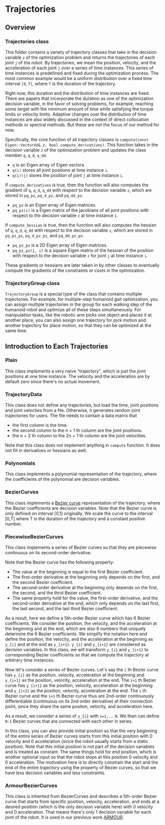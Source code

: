 # Trajectories

## Overview

### Trajectories class

This folder contains a variety of trajectory classes that take in the decision variable `z` of the optimization problem and returns the trajectories of each joint `j` of the robot.
By trajectories, we mean the position, velocity, and the acceleration of each joint `j` over a series of time instances.
This series of time instances is predefined and fixed during the optimization process.
The most common example would be a uniform distribution over a fixed time interval `[0,T]`, where `T` is the duration of the trajectory.

Right now, this duration and the distribution of time instances are fixed.
There are papers that incorporate the duration as one of the optimization decision variable, in the favor of solving problems, for example, reaching some target with the minimum amount of time while satisfying the torque limits or velocity limits.
Adaptive changes over the distribution of time instances are also widely discussed in the context of direct collocation methods or spectral methods.
But these are not the focus of our method for now.

Specifically, the core function of all trajectory classes is `compute(const Eigen::VectorXd& z, bool compute_derivatives)`.
This function takes in the decision variable `z` of the optimization problem and updates the class member `q`, `q_d`, `q_dd`.

 - `q` is an Eigen array of Eigen vectors.
 - `q(i)` stores all joint positions at time instance `i`.
 - `q(i)(j)` stores the position of joint `j` at time instance `i`.
 
 If `compute_derivatives` is true, then the function will also computes the gradient of `q`, `q_d`, `q_dd` with respect to the decision variable `z`, which are stored in `pq_pz`, `pq_d_pz`, and `pq_dd_pz`.

 - `pq_pz` is an Eigen array of Eigen matrices.
 - `pq_pz(i)` is a Eigen matrix of the jacobians of all joint positions with respect to the decision variable `z` at time instance `i`.

If `compute_hessian` is true, then the function will also computes the hessian of `q`, `q_d`, `q_dd` with respect to the decision variable `z`, which are stored in `pq_pz_pz`, `pq_d_pz_pz`, and `pq_dd_pz_pz`.
 - `pq_pz_pz` is a 2D Eigen array of Eigen matrices.
 - `pq_pz_pz(j, i)` is a square Eigen matrix of the hessian of the position with respect to the decision variable `z` for joint `j` at time instance `i`. 

These gradients or hessians are later taken in by other classes to eventually compute the gradients of the constraints or costs in the optimization.

### TrajectoryGroup class

`TrajectoryGroup` is a special type of the class that contains multiple trajectories.
For example, for multiple-step humanoid gait optimization, you can assign multiple trajectories in the group for each walking step of the humanoid robot and optimize all of these steps simultaneously.
For manipulation tasks, like the robotic arm picks one object and places it at another place, you can also assign one trajectory for pick motion and another trajectory for place motion, so that they can be optimized at the same time.

## Introduction to Each Trajectories

### Plain

This class implements a very naive "trajectory", which is just the joint positions at one time instance.
The velocity and the acceleration are by default zero since there's no actual movement.

### TrajectoryData

This class does not define any trajectories, but load the time, joint positions and joint velocties from a file.
Otherwise, it generates random joint trajectories for users.
The file needs to contain a data matrix that
 - the first column is the time.
 - the second column to the n + 1 th column are the joint positions.
 - the n + 2 th column to the 2n + 1 th column are the joint velocities.

Note that this class does not implement anything in `compute` function.
It does not fill in derivatives or hessians as well.

### Polynomials

This class implements a polynomial representation of the trajectory, where the coefficients of the polynomial are decision variables.

### BezierCurves

This class implements a [Bezier curve](https://en.wikipedia.org/wiki/B%C3%A9zier_curve) representation of the trajectory, where the Bezier coefficients are decision variables.
Note that the Bezier curve is only defined on interval [0,1] originally.
We scale the curve to the interval [0,T] where T is the duration of the trajectory and a constant positive number.

### PiecewiseBezierCurves

This class implements a series of Bezier curves so that they are piecewise continuous on its second-order derivative.

Note that the Bezier curve has the following property:

 - The value at the beginning is equal to the first Bezier coefficient.
 - The first-order derivative at the beginning only depends on the first, and the second Bezier coefficient.
 - The second-order derivative at the beginning only depends on the first, the second, and the thrid Bezier coefficient.
 - The same property hold for the value, the first-order derivative, and the second-order derivative at the end, which only depends on the last first, the last second, and the last third Bezier coefficient.

As a result, here we define a 5th-order Bezier curve which has 6 Bezier coefficients.
We consider the position, the velocity, and the acceleration at the beginning and at the end, which are also 6 numbers that uniquely determine the 6 Bezier coefficients.
We simplify the notation here and define the position, the velocity, and the acceleration at the beginning as `y_{i}` and at the end as `y_{i+1}`.
`y_{i}` and `y_{i+1}` are considered as decision variables.
In this class, we will transform `y_{i}` and `y_{i+1}` to corresponding Bezier coefficients so that we compute the trajectory at arbitrary time instances.

Now let's consider a series of Bezier curves.
Let's say the `i` th Bezier curve has `y_{i}` as the position, velocity, acceleration at the beginning and `y_{i+1}` as the position, velocity, acceleration at the end.
The `i+1` th Bezier curve has `y_{i+1}` as the position, velocity, acceleration at the beginning and `y_{i+2}` as the position, velocity, acceleration at the end.
The `i` th Bezier curve and the `i+1` th Bezier curve thus are 2nd-order continuously differentiable (continuous on its 2nd order derivative) at their connection point, since they share the same positon, velocity, and acceleration here.

As a result, we consider a series of `y_{i}` with `i=1,...N`.
We then can define `N-1` Bezier curves that are connected with each other in series.

In this class, you can also provide initial position so that the very beginning of the entire series of Bezier curves starts from this initial position with 0 velocity and 0 acceleration (since the robot usually starts from a static position).
Note that this initial position is not part of the decision variables and is treated as constant.
The same things hold for end position, which is another optional input so that the robot stops at this position 0 velocity and 0 acceleration.
The motivation here is to directly constrain the start and the end of the entire trajectory using the property of Bezier curves, so that we have less decision variables and less constraints.

### ArmourBezierCurves

This class is inherited from BezierCurves and describes a 5th-order Bezier curve that starts from specific position, velocity, acceleration, and ends at a desired position (which is the only decision variable here) with 0 velocity and 0 acceleration.
That means there's only 1 decision variable for each joint of the robot.
It is used in our previous work [ARMOUR](https://roahmlab.github.io/armour/).